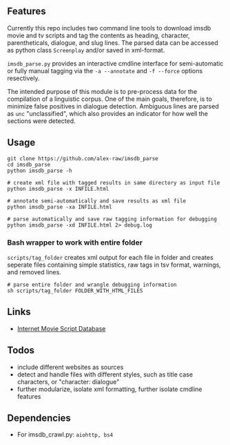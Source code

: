 ## Features

Currently this repo includes two command line tools to download imsdb movie and
tv scripts and tag the contents as heading, character, parentheticals, dialogue,
and slug lines. The parsed data can be accessed as python class `Screenplay`
and/or saved in xml-format.

`imsdb_parse.py` provides an interactive cmdline interface for semi-automatic
or fully manual tagging via the `-a --annotate` and `-f --force` options
resectively.

The intended purpose of this module is to pre-process data for the compilation
of a linguistic corpus. One of the main goals, therefore, is to minimize false
positives in dialogue detection. Ambiguous lines are parsed as `unc`
"unclassified", which also provides an indicator for how well the sections were
detected.

## Usage

```
git clone https://github.com/alex-raw/imsdb_parse
cd imsdb_parse
python imsdb_parse -h

# create xml file with tagged results in same directory as input file
python imsdb_parse -x INFILE.html

# annotate semi-automatically and save results as xml file
python imsdb_parse -xa INFILE.html

# parse automatically and save raw tagging information for debugging
python imsdb_parse -xd INFILE.html 2> debug.log
```

### Bash wrapper to work with entire folder

`scripts/tag_folder` creates xml output for each file in folder and creates
seperate files containing simple statistics, raw tags in tsv format, warnings, and removed lines.

```
# parse entire folder and wrangle debugging information
sh scripts/tag_folder FOLDER_WITH_HTML_FILES

```

## Links

- [Internet Movie Script Database](https://imsdb.com)

## Todos

- include different websites as sources
- detect and handle files with different styles, such as title case characters, or "character: dialogue"
- further modularize, isolate xml formatting, further isolate cmdline features

## Dependencies

- For imsdb_crawl.py: `aiohttp, bs4`
